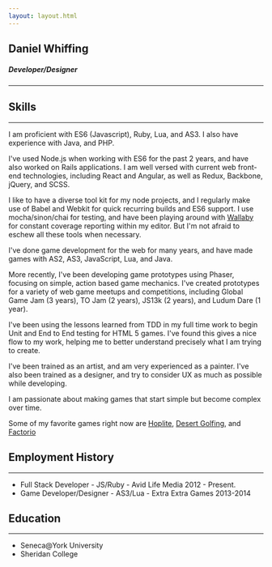 ```yaml
---
layout: layout.html
---
```


## Daniel Whiffing
##### Developer/Designer
---

## Skills
---
  I am proficient with ES6 (Javascript), Ruby, Lua, and AS3. I also have experience with Java, and PHP.

  I've used Node.js when working with ES6 for the past 2 years, and have also worked on Rails applications.  I am well versed with current web front-end technologies, including React and Angular, as well as Redux, Backbone, jQuery, and SCSS.

  I like to have a diverse tool kit for my node projects, and I regularly make use of Babel and Webkit for quick recurring builds and ES6 support.  I use mocha/sinon/chai for testing, and have been playing around with [Wallaby](http://wallabyjs.com/) for constant coverage reporting within my editor.  But I'm not afraid to eschew all these tools when necessary.

  I've done game development for the web for many years, and have made games with AS2, AS3, JavaScript, Lua, and Java.

  More recently, I've been developing game prototypes using Phaser, focusing on simple, action based game mechanics. I've created prototypes for a variety of web game meetups and competitions, including Global Game Jam (3 years), TO Jam (2 years), JS13k (2 years), and Ludum Dare (1 year).  

  I've been using the lessons learned from TDD in my full time work to begin Unit and End to End testing for HTML 5 games.  I've found this gives a nice flow to my work, helping me to better understand precisely what I am trying to create.

  I've been trained as an artist, and am very experienced as a painter. I've also been trained as a designer, and try to consider UX as much as possible while developing.

  I am passionate about making games that start simple but become complex over time.

  Some of my favorite games right now are [Hoplite](https://play.google.com/store/apps/details?id=com.magmafortress.hoplite&hl=en), [Desert Golfing](https://play.google.com/store/apps/details?id=com.captaingames.golf), and [Factorio](https://www.factorio.com/)

## Employment History
---
  * Full Stack Developer - JS/Ruby - Avid Life Media 2012 - Present.
  * Game Developer/Designer - AS3/Lua - Extra Extra Games 2013-2014

## Education
---
  * Seneca@York University
  * Sheridan College
